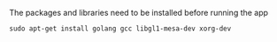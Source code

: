 The packages and libraries need to be installed before running the app

```
sudo apt-get install golang gcc libgl1-mesa-dev xorg-dev
```